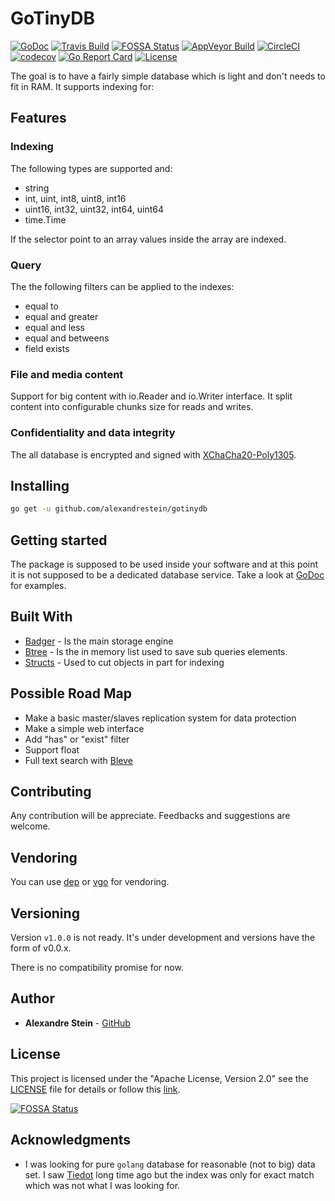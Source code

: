 # GoTinyDB

[![GoDoc](https://godoc.org/github.com/alexandrestein/gotinydb?status.svg)](https://godoc.org/github.com/alexandrestein/gotinydb)
[![Travis Build](https://travis-ci.org/alexandrestein/gotinydb.svg?branch=master)](https://travis-ci.org/alexandrestein/gotinydb) 
[![FOSSA Status](https://app.fossa.io/api/projects/git%2Bgithub.com%2Falexandrestein%2Fgotinydb.svg?type=shield)](https://app.fossa.io/projects/git%2Bgithub.com%2Falexandrestein%2Fgotinydb?ref=badge_shield)
[![AppVeyor Build](https://ci.appveyor.com/api/projects/status/7kr5y6kk9jtkg261?svg=true)](https://ci.appveyor.com/project/alexandrestein/gotinydb)
[![CircleCI](https://circleci.com/gh/alexandrestein/gotinydb.svg?style=svg)](https://circleci.com/gh/alexandrestein/gotinydb)
[![codecov](https://codecov.io/gh/alexandreStein/GoTinyDB/branch/master/graph/badge.svg)](https://codecov.io/gh/alexandreStein/GoTinyDB) 
[![Go Report Card](https://goreportcard.com/badge/github.com/alexandrestein/gotinydb)](https://goreportcard.com/report/github.com/alexandrestein/gotinydb)
[![License](https://img.shields.io/badge/License-Apache--2.0-blue.svg)](http://www.apache.org/licenses/LICENSE-2.0)

The goal is to have a fairly simple database which is light and don't needs to fit in RAM. It supports indexing for:

## Features

### Indexing

The following types are supported and:

- string
- int, uint, int8, uint8, int16
- uint16, int32, uint32, int64, uint64
- time.Time

If the selector point to an array values inside the array are indexed.

### Query

The the following filters can be applied to the indexes:

- equal to
- equal and greater
- equal and less
- equal and betweens
- field exists

### File and media content

Support for big content with io.Reader and io.Writer interface. It split content into configurable chunks size for reads and writes.

### Confidentiality and data integrity

The all database is encrypted and signed with [XChaCha20-Poly1305](https://godoc.org/golang.org/x/crypto/chacha20poly1305#NewX).

## Installing

```bash
go get -u github.com/alexandrestein/gotinydb
```

## Getting started

The package is supposed to be used inside your software and at this point it is not supposed to be a dedicated database service.
Take a look at [GoDoc](https://godoc.org/github.com/alexandrestein/gotinydb) for examples.

## Built With

- [Badger](https://github.com/dgraph-io/badger) - Is the main storage engine
- [Btree](https://github.com/google/btree) - Is the in memory list used to save sub queries elements.
- [Structs](https://github.com/fatih/structs) - Used to cut objects in part for indexing

## Possible Road Map

- Make a basic master/slaves replication system for data protection
- Make a simple web interface
- Add "has" or "exist" filter
- Support float
- Full text search with [Bleve](http://www.blevesearch.com/)

## Contributing

Any contribution will be appreciate.
Feedbacks and suggestions are welcome.

## Vendoring

You can use [dep](https://github.com/golang/dep) or [vgo](https://github.com/golang/vgo/) for vendoring.

## Versioning

Version `v1.0.0` is not ready.
It's under development and versions have the form of v0.0.x.

There is no compatibility promise for now.

## Author

- **Alexandre Stein** - [GitHub](https://github.com/alexandrestein)

<!-- See also the list of [contributors](https://github.com/your/project/contributors) who participated in this project. -->

## License

This project is licensed under the "Apache License, Version 2.0" see the [LICENSE](LICENSE) file for details or follow this [link](http://www.apache.org/licenses/LICENSE-2.0).

[![FOSSA Status](https://app.fossa.io/api/projects/git%2Bgithub.com%2Falexandrestein%2Fgotinydb.svg?type=large)](https://app.fossa.io/projects/git%2Bgithub.com%2Falexandrestein%2Fgotinydb?ref=badge_large)

## Acknowledgments

- I was looking for pure `golang` database for reasonable (not to big) data set. I saw [Tiedot](https://github.com/HouzuoGuo/tiedot) long time ago but the index was only for exact match which was not what I was looking for.